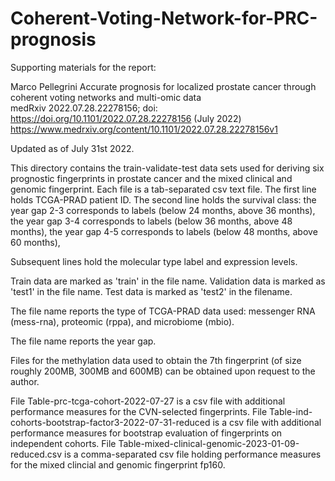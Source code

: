 # Coherent-Voting-Network-for-PRC-prognosis
Supporting materials for the report:

Marco Pellegrini 
Accurate prognosis for localized prostate cancer through coherent voting networks and multi-omic data  
medRxiv 2022.07.28.22278156; doi: https://doi.org/10.1101/2022.07.28.22278156 (July 2022)    https://www.medrxiv.org/content/10.1101/2022.07.28.22278156v1

Updated as of July 31st 2022.


This directory  contains the train-validate-test data sets used for deriving six prognostic fingerprints in prostate cancer and the mixed clinical and genomic fingerprint. 
Each file is a tab-separated csv text file. 
The first line holds TCGA-PRAD patient ID. 
The second line holds the survival class:
the year gap 2-3 corresponds to labels (below 24 months, above 36 months),
the year gap 3-4 corresponds to labels (below 36 months, above 48 months),
the year gap 4-5 corresponds to labels (below 48 months, above 60 months),

Subsequent lines hold the molecular type label and expression levels.

Train data are marked as 'train' in the file name. 
Validation data is marked as 'test1' in the file name. 
Test data is marked as 'test2' in the filename. 

The file name reports the type of TCGA-PRAD data used:
messenger RNA (mess-rna), proteomic (rppa), and microbiome (mbio).

The file name reports the year gap. 

Files for the methylation data used to obtain the 7th fingerprint (of size roughly 200MB, 300MB and 600MB) can be obtained upon request to the author.

File Table-prc-tcga-cohort-2022-07-27  is a csv file with additional performance  measures for the CVN-selected fingerprints.
File Table-ind-cohorts-bootstrap-factor3-2022-07-31-reduced is a csv file with additional performance measures for bootstrap evaluation of fingerprints on independent cohorts. 
File Table-mixed-clinical-genomic-2023-01-09-reduced.csv is a comma-separated csv file holding performance measures for the mixed clincial and genomic fingerprint fp160.

